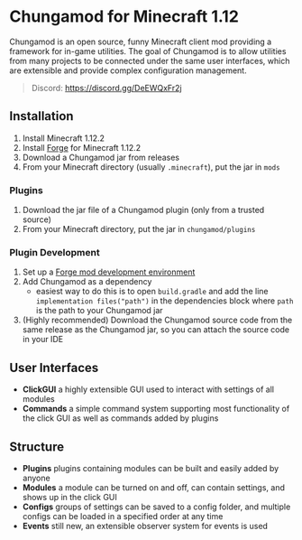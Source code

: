 # Chungamod for Minecraft 1.12

Chungamod is an open source, funny Minecraft client mod providing a framework for in-game utilities.  The goal of Chungamod is to allow utilities from many projects to be connected under the same user interfaces, which are extensible and provide complex configuration management.

> Discord: https://discord.gg/DeEWQxFr2j

## Installation

1. Install Minecraft 1.12.2
2. Install [Forge](https://files.minecraftforge.net/net/minecraftforge/forge/index_1.12.2.html) for Minecraft 1.12.2
3. Download a Chungamod jar from releases
4. From your Minecraft directory (usually `.minecraft`), put the jar in `mods`

### Plugins

1. Download the jar file of a Chungamod plugin (only from a trusted source)
2. From your Minecraft directory, put the jar in `chungamod/plugins`

### Plugin Development

1. Set up a [Forge mod development environment](https://docs.minecraftforge.net/en/1.12.x/gettingstarted/)
2. Add Chungamod as a dependency
    - easiest way to do this is to open `build.gradle` and add the line `implementation files("path")` in the dependencies block where `path` is the path to your Chungamod jar
3. (Highly recommended) Download the Chungamod source code from the same release as the Chungamod jar, so you can attach the source code in your IDE

## User Interfaces

- **ClickGUI** a highly extensible GUI used to interact with settings of all modules
- **Commands** a simple command system supporting most functionality of the click GUI as well as commands added by plugins

## Structure

- **Plugins** plugins containing modules can be built and easily added by anyone
- **Modules** a module can be turned on and off, can contain settings, and shows up in the click GUI
- **Configs** groups of settings can be saved to a config folder, and multiple configs can be loaded in a specified order at any time
- **Events** still new, an extensible observer system for events is used
